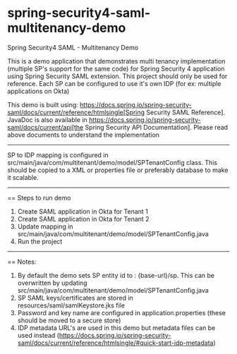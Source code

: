 # spring-security4-saml-multitenancy-demo
Spring Security4 SAML - Multitenancy Demo

This is a demo application that demonstrates multi tenancy implementation (multiple SP's support for the same code) for Spring Security 4 application using Spring Security SAML extension. This project should only be used for reference.
Each SP can be configured to use it's own IDP (for ex: multiple applications on Okta)


This demo is built using: https://docs.spring.io/spring-security-saml/docs/current/reference/htmlsingle[Spring Security SAML Reference].
JavaDoc is also available in https://docs.spring.io/spring-security-saml/docs/current/api[the Spring Security API Documentation].
Please read above documents to understand the implementation

<hr>
SP to IDP mapping is configured in src/main/java/com/multitenant/demo/model/SPTenantConfig class. This should be copied to a XML or properties file or preferably database to make it scalable.
<hr>
== Steps to run demo

1. Create SAML application in Okta for Tenant 1
2. Create SAML application in Okta for Tenant 2
3. Update mapping in src/main/java/com/multitenant/demo/model/SPTenantConfig.java 
4. Run the project

<hr>

== Notes:
1. By default the demo sets SP entity id to : {base-url}/sp. This can be overwritten by updating src/main/java/com/multitenant/demo/model/SPTenantConfig.java
2. SP SAML keys/certificates are stored in resources/saml/samlKeystore.jks file
3. Password and key name are configured in application.properties (these should be moved to a secure store)
4. IDP metadata URL's are used in this demo but metadata files can be used instead (https://docs.spring.io/spring-security-saml/docs/current/reference/htmlsingle/#quick-start-idp-metadata)

